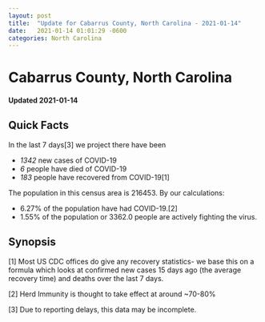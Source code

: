```yaml
---
layout: post
title:  "Update for Cabarrus County, North Carolina - 2021-01-14"
date:   2021-01-14 01:01:29 -0600
categories: North Carolina
---
```


# Cabarrus County, North Carolina
#### Updated 2021-01-14

## Quick Facts

In the last 7 days[3] we project there have been
- *1342* new cases of COVID-19
- *6* people have died of COVID-19
- *183* people have recovered from COVID-19[1]

The population in this census area is 216453. By our calculations:
- 6.27% of the population have had COVID-19.[2]
- 1.55% of the population or 3362.0 people are actively fighting the virus.

## Synopsis




[1] Most US CDC offices do give any recovery statistics- we base this on a formula which looks at confirmed new cases
15 days ago (the average recovery time) and deaths over the last 7 days.

[2] Herd Immunity is thought to take effect at around ~70-80%

[3] Due to reporting delays, this data may be incomplete.
 
    